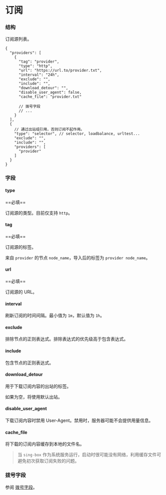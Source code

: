 # 订阅

### 结构

订阅源列表。

```jsonc
{
  "providers": [
    {
      "tag": "provider",
      "type": "http",
      "url": "https://url.to/provider.txt",
      "interval": "24h",
      "exclude": "",
      "include": "",
      "download_detour": "",
      "disable_user_agent": false,
      "cache_file": "provider.txt"

      // 拨号字段
      // ... 
    }
  ],
  {
    // 通过出站组引用，否则订阅不起作用。
    "type": "selector", // selector, loadbalance, urltest...
    "exclude": "",
    "include": "",
    "providers": [
      "provider"
    ]
  }
}
```

### 字段

#### type

==必填==

订阅源的类型。目前仅支持 `http`。

#### tag

==必填==

订阅源的标签。

来自 `provider` 的节点 `node_name`，导入后的标签为 `provider node_name`。

#### url

==必填==

订阅源的 URL。

#### interval

刷新订阅的时间间隔。最小值为 `1m`，默认值为 `1h`。

#### exclude

排除节点的正则表达式。排除表达式的优先级高于包含表达式。

#### include

包含节点的正则表达式。

#### download_detour

用于下载订阅内容的出站的标签。

如果为空，将使用默认出站。

#### disable_user_agent

下载订阅内容时禁用 User-Agent。禁用时，服务器可能不会提供用量信息。

#### cache_file

将下载的订阅内容缓存到本地的文件名。

> 当 `sing-box` 作为系统服务运行，启动时很可能没有网络，利用缓存文件可避免初次获取订阅失败的问题。

### 拨号字段

参阅 [拨号字段](/zh/configuration/shared/dial/)。